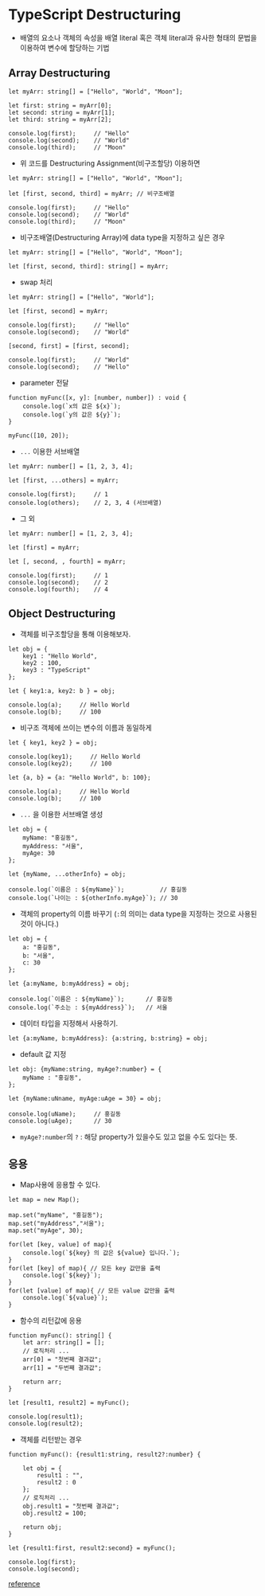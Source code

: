 # TypeScript Destructuring
- 배열의 요소나 객체의 속성을 배열 literal 혹은 객체 literal과 유사한 형태의 문법을 이용하여 변수에 할당하는 기법

## Array Destructuring
```
let myArr: string[] = ["Hello", "World", "Moon"];

let first: string = myArr[0];
let second: string = myArr[1];
let third: string = myArr[2];

console.log(first);     // "Hello"
console.log(second);    // "World"
console.log(third);     // "Moon"
```
- 위 코드를 Destructuring Assignment(비구조할당) 이용하면
```
let myArr: string[] = ["Hello", "World", "Moon"];

let [first, second, third] = myArr; // 비구조배열

console.log(first);     // "Hello"
console.log(second);    // "World"
console.log(third);     // "Moon"
```
- 비구조배열(Destructuring Array)에 data type을 지정하고 싶은 경우
```
let myArr: string[] = ["Hello", "World", "Moon"];

let [first, second, third]: string[] = myArr;
```
- swap 처리
```
let myArr: string[] = ["Hello", "World"];

let [first, second] = myArr;

console.log(first);     // "Hello"
console.log(second);    // "World"

[second, first] = [first, second];

console.log(first);     // "World"
console.log(second);    // "Hello"
```
- parameter 전달
```
function myFunc([x, y]: [number, number]) : void {
    console.log(`x의 값은 ${x}`);
    console.log(`y의 값은 ${y}`);
}

myFunc([10, 20]);
```
- `...` 이용한 서브배열
```
let myArr: number[] = [1, 2, 3, 4];

let [first, ...others] = myArr;

console.log(first);     // 1
console.log(others);    // 2, 3, 4 (서브배열)
```
- 그 외
```
let myArr: number[] = [1, 2, 3, 4];

let [first] = myArr;

let [, second, , fourth] = myArr;

console.log(first);     // 1
console.log(second);    // 2
console.log(fourth);    // 4
```

## Object Destructuring
- 객체를 비구조할당을 통해 이용해보자.
```
let obj = {
    key1 : "Hello World",
    key2 : 100,
    key3 : "TypeScript"
};

let { key1:a, key2: b } = obj;

console.log(a);     // Hello World
console.log(b);     // 100
```
- 비구조 객체에 쓰이는 변수의 이름과 동일하게
```
let { key1, key2 } = obj;

console.log(key1);     // Hello World
console.log(key2);     // 100
```
```
let {a, b} = {a: "Hello World", b: 100};

console.log(a);     // Hello World
console.log(b);     // 100
```
- `...` 을 이용한 서브배열 생성
```
let obj = {
    myName: "홍길동",
    myAddress: "서울",
    myAge: 30
};

let {myName, ...otherInfo} = obj;

console.log(`이름은 : ${myName}`);          // 홍길동
console.log(`나이는 : ${otherInfo.myAge}`); // 30
```
- 객체의 property의 이름 바꾸기
(`:`의 의미는 data type을 지정하는 것으로 사용된 것이 아니다.)
```
let obj = {
    a: "홍길동",
    b: "서울",
    c: 30
};

let {a:myName, b:myAddress} = obj;

console.log(`이름은 : ${myName}`);      // 홍길동
console.log(`주소는 : ${myAddress}`);   // 서울
```
- 데이터 타입을 지정해서 사용하기.
```
let {a:myName, b:myAddress}: {a:string, b:string} = obj;
```
- default 값 지정
```
let obj: {myName:string, myAge?:number} = {
    myName : "홍길동",
};

let {myName:uNname, myAge:uAge = 30} = obj;

console.log(uName);     // 홍길동
console.log(uAge);      // 30
```
- `myAge?:number`의 `?` :  해당 property가 있을수도 있고 없을 수도 있다는 뜻.

## 응용
- Map사용에 응용할 수 있다.
```
let map = new Map();

map.set("myName", "홍길동");
map.set("myAddress","서울");
map.set("myAge", 30);

for(let [key, value] of map){
    console.log(`${key} 의 값은 ${value} 입니다.`);
}
for(let [key] of map){ // 모든 key 값만을 출력
    console.log(`${key}`);
}
for(let [value] of map){ // 모든 value 값만을 출력
    console.log(`${value}`);
}
```
- 함수의 리턴값에 응용
```
function myFunc(): string[] {
    let arr: string[] = [];
    // 로직처리 ...
    arr[0] = "첫번째 결과값";
    arr[1] = "두번째 결과값";

    return arr;
}

let [result1, result2] = myFunc();

console.log(result1);
console.log(result2);
```
- 객체를 리턴받는 경우
```
function myFunc(): {result1:string, result2?:number} {

    let obj = {
        result1 : "",
        result2 : 0
    };
    // 로직처리 ...
    obj.result1 = "첫번째 결과값";
    obj.result2 = 100;

    return obj;
}

let {result1:first, result2:second} = myFunc();

console.log(first);
console.log(second);
```
[reference](https://moon9342.github.io/typescript-destructuring) 